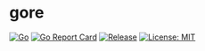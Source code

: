 # gore

[![Go](https://github.com/kevwan/depu/workflows/Go/badge.svg?branch=main)](https://github.com/yolo-pkgs/goo/actions)
[![Go Report Card](https://goreportcard.com/badge/github.com/kevwan/depu)](https://goreportcard.com/report/github.com/yolo-pkgs/goo)
[![Release](https://img.shields.io/github/v/release/kevwan/depu.svg?style=flat-square)](https://github.com/yolo-pkgs/goo)
[![License: MIT](https://img.shields.io/badge/License-MIT-yellow.svg)](https://opensource.org/licenses/MIT)
